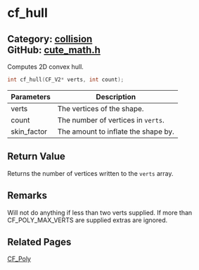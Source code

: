 [//]: # (This file is automatically generated by Cute Framework's docs parser.)
[//]: # (Do not edit this file by hand!)
[//]: # (See: https://github.com/RandyGaul/cute_framework/blob/master/samples/docs_parser.cpp)
[](../header.md ':include')

# cf_hull

Category: [collision](/api_reference?id=collision)  
GitHub: [cute_math.h](https://github.com/RandyGaul/cute_framework/blob/master/include/cute_math.h)  
---

Computes 2D convex hull.

```cpp
int cf_hull(CF_V2* verts, int count);
```

Parameters | Description
--- | ---
verts | The vertices of the shape.
count | The number of vertices in `verts`.
skin_factor | The amount to inflate the shape by.

## Return Value

Returns the number of vertices written to the `verts` array.

## Remarks

Will not do anything if less than two verts supplied. If more than CF_POLY_MAX_VERTS are supplied extras are ignored.

## Related Pages

[CF_Poly](/collision/cf_poly.md)  
